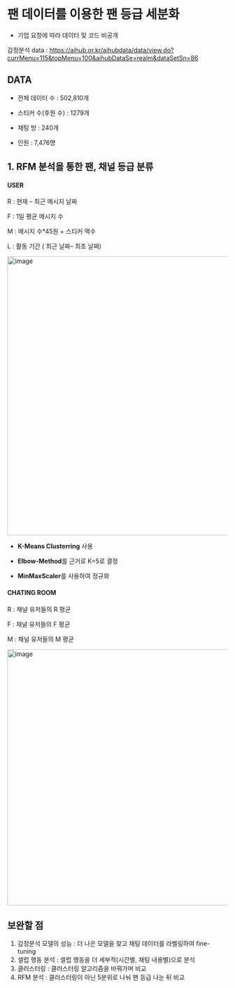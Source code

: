 # 팬 데이터를 이용한 팬 등급 세분화
* 기업 요청에 따라 데이터 및 코드 비공개

감정분석 data : https://aihub.or.kr/aihubdata/data/view.do?currMenu=115&topMenu=100&aihubDataSe=realm&dataSetSn=86

## DATA
- 전체 데이터 수 : 502,810개

- 스티커 수(후원 수) : 1279개

- 채팅 방 : 240개

- 인원 : 7,476명


## 1. RFM 분석을 통한 팬, 채널 등급 분류
#### USER
R : 현재 – 최근 메시지 날짜 

F :  1일 평균 메시지 수 

M : 메시지 수*45원 + 스티커 액수

L : 활동 기간 ( 최근  날짜– 최초 날짜)


<img width="636" alt="image" src="https://user-images.githubusercontent.com/99347825/204079580-628a8c56-b2c8-4e08-9ed9-4b417dd65a83.png">

- **K-Means Clusterring** 사용

- **Elbow-Method**를 근거로 K=5로 결정

- **MinMaxScaler**를 사용하여 정규화


#### CHATING ROOM
R : 채널 유저들의 R 평균

F :  채널 유저들의 F 평균

M : 채널 유저들의 M 평균

<img width="584" alt="image" src="https://user-images.githubusercontent.com/99347825/204079711-cb2c8e90-5978-4cb0-904a-aa062117e938.png">


## 보완할 점
1. 감정분석 모델의 성능 : 더 나은 모델을 찾고 채팅 데이터를 라벨링하여 fine-tuning
2. 셀럽 행동 분석 : 셀럽 행동을 더 세부적(시간별, 채팅 내용별)으로 분석
3. 클러스터링 : 클러스터링 알고리즘을 바꿔가며 비교
4. RFM 분석 : 클러스터링이 아닌 5분위로 나눠 팬 등급 나눈 뒤 비교

